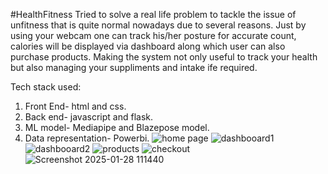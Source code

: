 #HealthFitness
Tried to solve a real life problem to tackle the issue of unfitness that is quite normal nowadays due to several reasons. Just by using your webcam one can track his/her posture for accurate count, calories will be displayed via dashboard along which user can also purchase products. Making the system not only useful to track your health but also managing your suppliments and intake ife required.

Tech stack used:

1. Front End- html and css.
2. Back end- javascript and flask.
3. ML model- Mediapipe and Blazepose model.
4. Data representation- Powerbi.
![home page](https://github.com/user-attachments/assets/dc6fddba-98ca-4a0c-af3a-90a546af6d43)
![dashbooard1](https://github.com/user-attachments/assets/49566b9b-abcf-4c3f-95e9-7008ba7df1db)
![dashbooard2](https://github.com/user-attachments/assets/65fb52da-9f4e-4288-a9fd-ab6b189ff7fe)
![products](https://github.com/user-attachments/assets/86ac9eb0-2611-4876-91cf-8722636dcf45)
![checkout](https://github.com/user-attachments/assets/b72f8bdb-7684-482f-b5d0-755d11e68d9c)
![Screenshot 2025-01-28 111440](https://github.com/user-attachments/assets/d05eaa60-4e5d-4742-b358-c6595231cc56)
